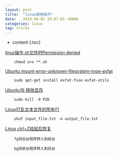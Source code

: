 ```yaml
---
layout: post
title:  "linux使用技巧"
date:   2019-09-01 19:07:01 +0800
categories: linux
tag: tricks
---
```


* content
{:toc}

[linux操作.sh文件时Permission denied](#)
        
        chmod u+x **.sh

[Ubuntu mount-error-unknown-filesystem-type-exfat](#)

        sudo apt-get install exfat-fuse exfat-utils

[Ubuntu16 释放显存](#)

        sudo kill -9 PID

[Linux打乱文本文件的所有行](#)

        shuf input_file.txt -o output_file.txt

[Linux ctrl+Z挂起后恢复](#)

        fg将后台程序转入到前台

        bg将前台程序转入到后台
